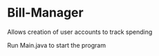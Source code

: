 # Bill-Manager
Allows creation of user accounts to track spending

Run Main.java to start the program
